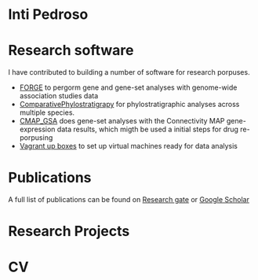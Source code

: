 Inti Pedroso
============

# Research software
I have contributed to building a number of software for research porpuses.
* [FORGE](https://github.com/inti/FORGE/wiki) to pergorm gene and gene-set analyses with genome-wide association studies data
* [ComparativePhylostratigrapy](https://github.com/inti/Comparative-Phylostratigraphy) for phylostratigraphic analyses across multiple species.
* [CMAP_GSA](https://github.com/inti/CMAP_GSA) does gene-set analyses with the Connectivity MAP gene-expression data results, which migth be used a initial steps for drug re-porpusing
* [Vagrant up boxes](https://github.com/inti/vagrantboxes) to set up virtual machines ready for data analysis


# Publications
A full list of publications can be found on [Research gate](https://www.researchgate.net/profile/Inti_Pedroso/) or [Google Scholar](http://scholar.google.com/citations?hl=en&user=XgMMp58AAAAJ)

# Research Projects

# CV

